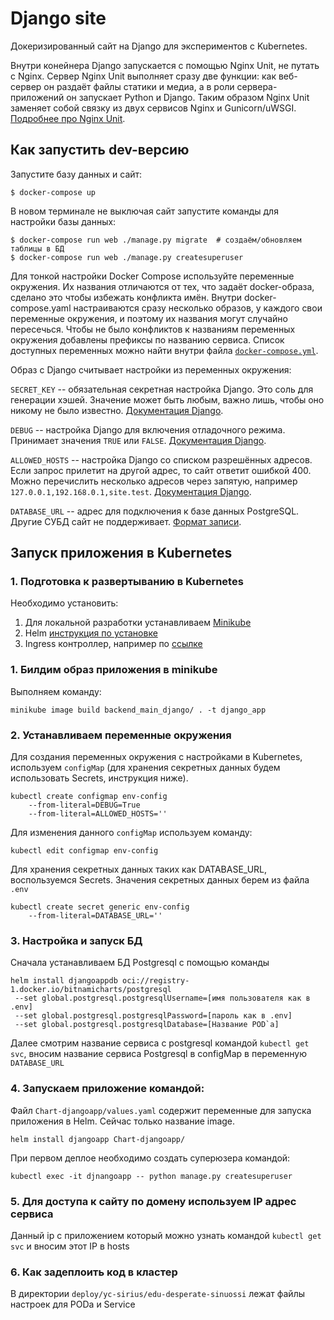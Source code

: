 # Django site

Докеризированный сайт на Django для экспериментов с Kubernetes.

Внутри конейнера Django запускается с помощью Nginx Unit, не путать с Nginx. Сервер Nginx Unit выполняет сразу две функции: как веб-сервер он раздаёт файлы статики и медиа, а в роли сервера-приложений он запускает Python и Django. Таким образом Nginx Unit заменяет собой связку из двух сервисов Nginx и Gunicorn/uWSGI. [Подробнее про Nginx Unit](https://unit.nginx.org/).

## Как запустить dev-версию

Запустите базу данных и сайт:

```shell-session
$ docker-compose up
```

В новом терминале не выключая сайт запустите команды для настройки базы данных:

```shell-session
$ docker-compose run web ./manage.py migrate  # создаём/обновляем таблицы в БД
$ docker-compose run web ./manage.py createsuperuser
```

Для тонкой настройки Docker Compose используйте переменные окружения. Их названия отличаются от тех, что задаёт docker-образа, сделано это чтобы избежать конфликта имён. Внутри docker-compose.yaml настраиваются сразу несколько образов, у каждого свои переменные окружения, и поэтому их названия могут случайно пересечься. Чтобы не было конфликтов к названиям переменных окружения добавлены префиксы по названию сервиса. Список доступных переменных можно найти внутри файла [`docker-compose.yml`](./docker-compose.yml).

Образ с Django считывает настройки из переменных окружения:

`SECRET_KEY` -- обязательная секретная настройка Django. Это соль для генерации хэшей. Значение может быть любым, важно лишь, чтобы оно никому не было известно. [Документация Django](https://docs.djangoproject.com/en/3.2/ref/settings/#secret-key).

`DEBUG` -- настройка Django для включения отладочного режима. Принимает значения `TRUE` или `FALSE`. [Документация Django](https://docs.djangoproject.com/en/3.2/ref/settings/#std:setting-DEBUG).

`ALLOWED_HOSTS` -- настройка Django со списком разрешённых адресов. Если запрос прилетит на другой адрес, то сайт ответит ошибкой 400. Можно перечислить несколько адресов через запятую, например `127.0.0.1,192.168.0.1,site.test`. [Документация Django](https://docs.djangoproject.com/en/3.2/ref/settings/#allowed-hosts).

`DATABASE_URL` -- адрес для подключения к базе данных PostgreSQL. Другие СУБД сайт не поддерживает. [Формат записи](https://github.com/jacobian/dj-database-url#url-schema).


## Запуск приложения в Kubernetes

### 1. Подготовка к развертыванию в Kubernetes
Необходимо установить:
1. Для локальной разработки устанавливаем [Minikube ](https://minikube.sigs.k8s.io/docs/)
2. Helm [инструкция по установке](https://helm.sh/)
3. Ingress контроллер, например по [ссылке](https://github.com/projectcontour/contour)

### 1. Билдим образ приложения в minikube

Выполняем команду:
```commandline
minikube image build backend_main_django/ . -t django_app
```

### 2. Устанавливаем переменные окружения

Для создания переменных окружения  с настройками в Kubernetes, используем `configMap` 
(для хранения секретных данных будем использовать Secrets, инструкция ниже).
```commandline
kubectl create configmap env-config 
    --from-literal=DEBUG=True
    --from-literal=ALLOWED_HOSTS=''
```

Для изменения данного `configMap` используем команду:
```commandline
kubectl edit configmap env-config
```

Для хранения секретных данных таких как DATABASE_URL, воспользуемся Secrets. Значения секретных данных берем из файла `.env` 

```commandline
kubectl create secret generic env-config 
    --from-literal=DATABASE_URL=''
```

### 3. Настройка и запуск БД
Сначала устанавливаем БД Postgresql c помощью команды
```commandline
helm install djangoappdb oci://registry-1.docker.io/bitnamicharts/postgresql
 --set global.postgresql.postgresqlUsername=[имя пользователя как в .env]
 --set global.postgresql.postgresqlPassword=[пароль как в .env] 
 --set global.postgresql.postgresqlDatabase=[Название POD`а]
```

Далее смотрим название сервиса с postgresql командой `kubectl get svc`, вносим название сервиса Postgresql в configMap
в переменную `DATABASE_URL`

### 4. Запускаем приложение командой: 

Файл `Chart-djangoapp/values.yaml` содержит переменные для запуска приложения в Helm. Сейчас только название
image.

```commandline
helm install djangoapp Chart-djangoapp/
```

При первом деплое необходимо создать суперюзера командой:
```commandline
kubectl exec -it djnangoapp -- python manage.py createsuperuser
```

### 5. Для доступа к сайту по домену используем IP адрес сервиса
Данный ip c приложением который можно узнать командой `kubectl get svc` 
и вносим этот IP в hosts


### 6. Как задеплоить код в кластер 

В директории `deploy/yc-sirius/edu-desperate-sinuossi` лежат файлы настроек для PODа и Service

